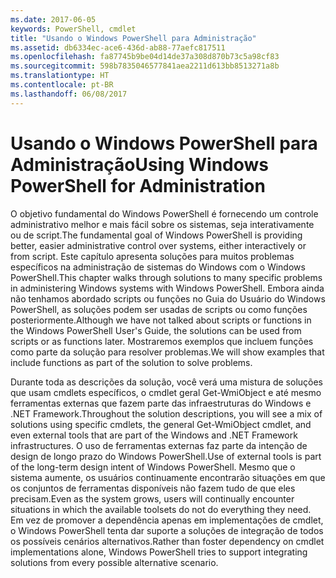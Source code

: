 ```yaml
---
ms.date: 2017-06-05
keywords: PowerShell, cmdlet
title: "Usando o Windows PowerShell para Administração"
ms.assetid: db6334ec-ace6-436d-ab88-77aefc817511
ms.openlocfilehash: fa87745b9be04d14de37a308d870b73c5a98cf83
ms.sourcegitcommit: 598b7835046577841aea2211d613bb8513271a8b
ms.translationtype: HT
ms.contentlocale: pt-BR
ms.lasthandoff: 06/08/2017
---
```

# <a name="using-windows-powershell-for-administration"></a><span data-ttu-id="408b0-103">Usando o Windows PowerShell para Administração</span><span class="sxs-lookup"><span data-stu-id="408b0-103">Using Windows PowerShell for Administration</span></span>
<span data-ttu-id="408b0-104">O objetivo fundamental do Windows PowerShell é fornecendo um controle administrativo melhor e mais fácil sobre os sistemas, seja interativamente ou de script.</span><span class="sxs-lookup"><span data-stu-id="408b0-104">The fundamental goal of Windows PowerShell is providing better, easier administrative control over systems, either interactively or from script.</span></span> <span data-ttu-id="408b0-105">Este capítulo apresenta soluções para muitos problemas específicos na administração de sistemas do Windows com o Windows PowerShell.</span><span class="sxs-lookup"><span data-stu-id="408b0-105">This chapter walks through solutions to many specific problems in administering Windows systems with Windows PowerShell.</span></span> <span data-ttu-id="408b0-106">Embora ainda não tenhamos abordado scripts ou funções no Guia do Usuário do Windows PowerShell, as soluções podem ser usadas de scripts ou como funções posteriormente.</span><span class="sxs-lookup"><span data-stu-id="408b0-106">Although we have not talked about scripts or functions in the Windows PowerShell User's Guide, the solutions can be used from scripts or as functions later.</span></span> <span data-ttu-id="408b0-107">Mostraremos exemplos que incluem funções como parte da solução para resolver problemas.</span><span class="sxs-lookup"><span data-stu-id="408b0-107">We will show examples that include functions as part of the solution to solve problems.</span></span>

<span data-ttu-id="408b0-108">Durante toda as descrições da solução, você verá uma mistura de soluções que usam cmdlets específicos, o cmdlet geral Get-WmiObject e até mesmo ferramentas externas que fazem parte das infraestruturas do Windows e .NET Framework.</span><span class="sxs-lookup"><span data-stu-id="408b0-108">Throughout the solution descriptions, you will see a mix of solutions using specific cmdlets, the general Get-WmiObject cmdlet, and even external tools that are part of the Windows and .NET Framework infrastructures.</span></span> <span data-ttu-id="408b0-109">O uso de ferramentas externas faz parte da intenção de design de longo prazo do Windows PowerShell.</span><span class="sxs-lookup"><span data-stu-id="408b0-109">Use of external tools is part of the long-term design intent of Windows PowerShell.</span></span> <span data-ttu-id="408b0-110">Mesmo que o sistema aumente, os usuários continuamente encontrarão situações em que os conjuntos de ferramentas disponíveis não fazem tudo de que eles precisam.</span><span class="sxs-lookup"><span data-stu-id="408b0-110">Even as the system grows, users will continually encounter situations in which the available toolsets do not do everything they need.</span></span> <span data-ttu-id="408b0-111">Em vez de promover a dependência apenas em implementações de cmdlet, o Windows PowerShell tenta dar suporte a soluções de integração de todos os possíveis cenários alternativos.</span><span class="sxs-lookup"><span data-stu-id="408b0-111">Rather than foster dependency on cmdlet implementations alone, Windows PowerShell tries to support integrating solutions from every possible alternative scenario.</span></span>

